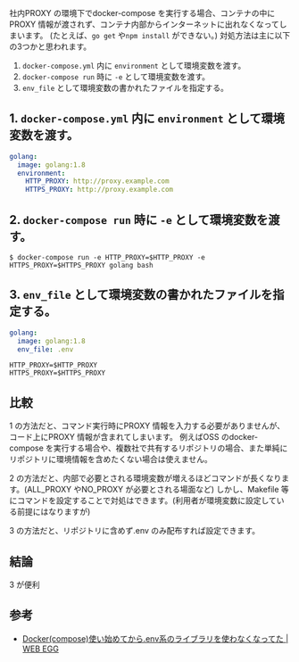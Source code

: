 社内PROXY の環境下でdocker-compose を実行する場合、コンテナの中にPROXY 情報が渡されず、コンテナ内部からインターネットに出れなくなってしまいます。
(たとえば、`go get` や`npm install` ができない。)
対処方法は主に以下の3つかと思われます。

1. `docker-compose.yml` 内に `environment` として環境変数を渡す。
2. `docker-compose run` 時に `-e` として環境変数を渡す。
3. `env_file` として環境変数の書かれたファイルを指定する。

## 1. `docker-compose.yml` 内に `environment` として環境変数を渡す。

```yaml:docker-compose.yml
golang:
  image: golang:1.8
  environment:
    HTTP_PROXY: http://proxy.example.com
    HTTPS_PROXY: http://proxy.example.com
```

## 2. `docker-compose run` 時に `-e` として環境変数を渡す。

`$ docker-compose run -e HTTP_PROXY=$HTTP_PROXY -e HTTPS_PROXY=$HTTPS_PROXY golang bash`

## 3. `env_file` として環境変数の書かれたファイルを指定する。

```yaml:docker-compose.yml
golang:
  image: golang:1.8
  env_file: .env
```

```bash:.env
HTTP_PROXY=$HTTP_PROXY
HTTPS_PROXY=$HTTPS_PROXY
```


## 比較

1 の方法だと、コマンド実行時にPROXY 情報を入力する必要がありませんが、コード上にPROXY 情報が含まれてしまいます。
例えばOSS のdocker-compose を実行する場合や、複数社で共有するリポジトリの場合、また単純にリポジトリに環境情報を含めたくない場合は使えません。

2 の方法だと、内部で必要とされる環境変数が増えるほどコマンドが長くなります。(ALL_PROXY やNO_PROXY が必要とされる場面など)
しかし、Makefile 等にコマンドを設定することで対処はできます。(利用者が環境変数に設定している前提にはなりますが)

3 の方法だと、リポジトリに含めず.env のみ配布すれば設定できます。

## 結論

3 が便利

## 参考
- [Docker(compose)使い始めてから.env系のライブラリを使わなくなってた | WEB EGG](http://leko.jp/archives/882)
